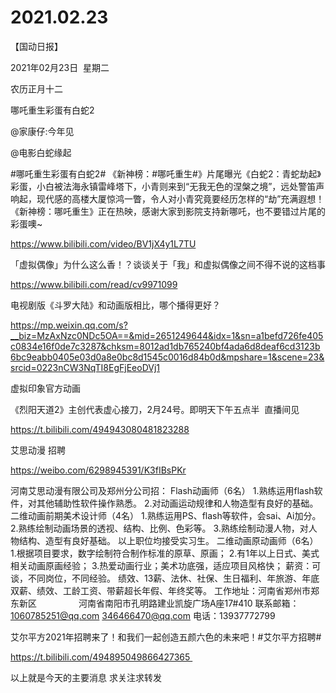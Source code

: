 ﻿#  2021.02.23
【国动日报】

2021年02月23日  星期二


农历正月十二


哪吒重生彩蛋有白蛇2


@家康仔:今年见


@电影白蛇缘起                            

#哪吒重生彩蛋有白蛇2# 《新神榜：#哪吒重生#》片尾曝光《白蛇2：青蛇劫起》彩蛋，小白被法海永镇雷峰塔下，小青则来到“无我无色的涅槃之境”，远处警笛声响起，现代感的高楼大厦惊鸿一瞥，令人对小青究竟要经历怎样的“劫”充满遐想！《新神榜：哪吒重生》正在热映，感谢大家到影院支持新哪吒，也不要错过片尾的彩蛋噢~

https://www.bilibili.com/video/BV1jX4y1L7TU







「虚拟偶像」为什么这么香！？谈谈关于「我」和虚拟偶像之间不得不说的这档事

https://www.bilibili.com/read/cv9971099


电视剧版《斗罗大陆》和动画版相比，哪个播得更好？

https://mp.weixin.qq.com/s?__biz=MzAxNzc0NDc5OA==&mid=2651249644&idx=1&sn=a1befd726fe405c0834e16f0de7c3287&chksm=8012ad1db765240bf4ada6d8deaf6cd3123b6bc9eabb0405e03d0a8e0bc8d1545c0016d84b0d&mpshare=1&scene=23&srcid=0223nCW3NqTI8EgFjEeoDVj1


虚拟印象官方动画


《烈阳天道2》主创代表虚心接刀，2月24号。即明天下午五点半  直播间见


https://t.bilibili.com/494943080481823288

艾思动漫 招聘


https://weibo.com/6298945391/K3fIBsPKr

河南艾思动漫有限公司及郑州分公司招：
Flash动画师（6名）
1.熟练运用flash软件，对其他辅助性软件操作熟悉。
2.对动画运动规律和人物造型有良好的基础。
二维动画前期美术设计师（4名）
1.熟练运用PS、flash等软件，会sai、Ai加分。
2.熟练绘制动画场景的透视、结构、比例、色彩等。
3.熟练绘制动漫人物，对人物结构、造型有良好基础。
以上职位均接受实习生。
二维动画原动画师（6名）
1.根据项目要求，数字绘制符合制作标准的原草、原画；
2.有1年以上日式、美式相关动画原画经验；
3.热爱动画行业；美术功底强，适应项目风格快；
薪资：可谈，不同岗位，不同经验。
绩效、13薪、法休、社保、生日福利、年旅游、年底双薪、绩效、工龄工资、带薪超长年假、年终奖等。
工作地址：河南省郑州市郑东新区
                河南省南阳市孔明路建业凯旋广场A座17#410
联系邮箱：1060785251@qq.com 346466470@qq.com 电话：13937772799

艾尔平方2021年招聘来了！和我们一起创造五颜六色的未来吧！#艾尔平方招聘#

https://t.bilibili.com/494895049866427365 






















以上就是今天的主要消息
求关注求转发
















